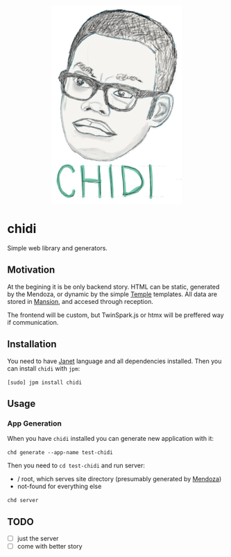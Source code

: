 <div style="width: 100%; display: flex; justify-content: center;">
  <img alt="Hi. I am Chidi, your soulmate." src="chidi.png" />
</div>

# chidi

Simple web library and generators.

## Motivation

At the begining it is be only backend story. HTML can be static, generated
by the Mendoza, or dynamic by the simple [Temple] templates. All data are stored
in [Mansion], and accesed through reception.

The frontend will be custom, but TwinSpark.js or htmx will be preffered way if
communication.

## Installation

You need to have [Janet] language and all dependencies installed. Then you can
install `chidi` with `jpm`:

`[sudo] jpm install chidi`

## Usage

### App Generation

When you have  `chidi` installed you can generate new application with it:

`chd generate --app-name test-chidi`

Then you need to `cd test-chidi` and run server:
- / root, which serves site directory (presumably generated by [Mendoza])
- not-found for everything else

`chd server`

## TODO

- [ ] just the server
- [ ] come with better story

[Janet]: https://janet-lang.org/index.html
[Mendoza]: https://github.com/bakpakin/mendoza
[Temple]: https://git.sr.ht/~bakpakin/temple
[Mansion]: https://github.com/good-place/mansion

